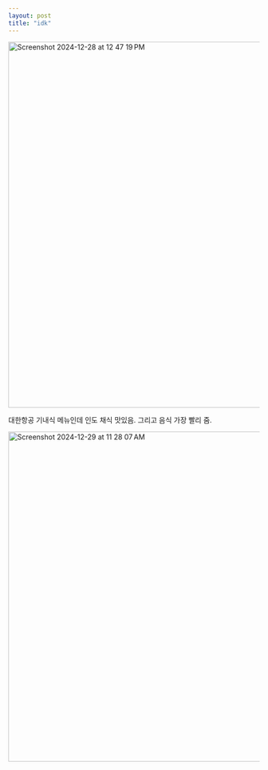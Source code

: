 ```yaml
---
layout: post
title: "idk"
---
```



<div class="img">

  <img width="733" alt="Screenshot 2024-12-28 at 12 47 19 PM" src="https://github.com/user-attachments/assets/a568ed84-e49b-40dd-aa0a-11e672d46e59" />
  
</div>




<div class="txt">

  대한항공 기내식 메뉴인데 인도 채식 맛있음. 그리고 음식 가장 빨리 줌.
  
</div>




<div class="img">

  <img width="661" alt="Screenshot 2024-12-29 at 11 28 07 AM" src="https://github.com/user-attachments/assets/c6e4178b-017c-4077-8422-22f9cfe69add" />
  
</div>


